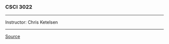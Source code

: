 ### CSCI 3022
***
Instructor: Chris Ketelsen
***
[Source](https://github.com/chrisketelsen/CSCI3022-Intro-Data-Science)
